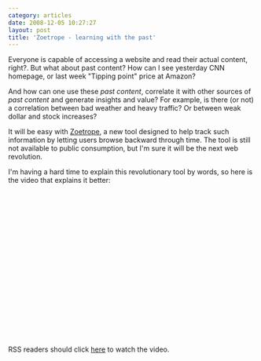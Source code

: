 ```yaml
---
category: articles
date: 2008-12-05 10:27:27
layout: post
title: 'Zoetrope - learning with the past'
---
```


<p>Everyone is capable of accessing a website and read their actual content, right?. But what about past content? How can I see yesterday CNN homepage, or last week "Tipping point" price at Amazon?</p>

<p>And how can one use these <i>past content</i>, correlate it with other sources of <i>past content</i> and generate insights and value? For example, is there (or not) a correlation between bad weather and heavy traffic? Or between weak dollar and stock increases?</p>

<p>It will be easy with <a href="http://www.cond.org/zoetrope.html">Zoetrope</a>, a new tool designed to help track such information by letting users browse backward through time. The tool is still not available to public consumption, but I'm sure it will be the next web revolution.</p>

<p>I'm having a hard time to explain this revolutionary tool by words, so here is the video that explains it better:</p>

<iframe title="Zoetrope - learning with the past" width="480" height="300" data-src="//www.youtube.com/embed/7C-B7qdClak" frameborder="0" allowfullscreen></iframe>

<p>RSS readers should click <a href="//joaobordalo.com/articles/2008/12/05/zoetrope-learning-with-the-past">here</a> to watch the video.</p>
